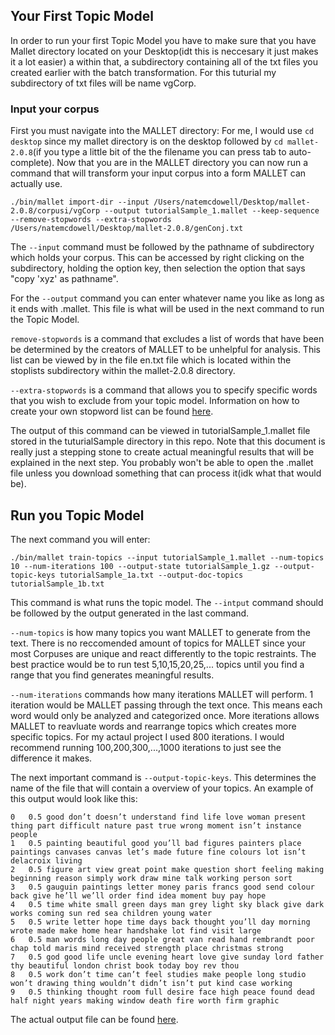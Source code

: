 ## Your First Topic Model

In order to run your first Topic Model you have to make sure that you have Mallet directory located on your Desktop(idt this 
is neccesary it just makes it a lot easier) a within that, a subdirectory containing all of the txt files you created earlier
with the batch transformation. For this tuturial my subdirectory of txt files will be name vgCorp.

### Input your corpus 

First you must navigate into the MALLET directory: For me, I would use `cd desktop` since my mallet directory is on the 
desktop followed by `cd mallet-2.0.8`(if you type a little bit of the the filename you can press tab to auto-complete).
Now that you are in the MALLET directory you can now run a command that will transform your input corpus into a form MALLET
can actually use. 
```
./bin/mallet import-dir --input /Users/natemcdowell/Desktop/mallet-2.0.8/corpusi/vgCorp --output tutorialSample_1.mallet --keep-sequence --remove-stopwords --extra-stopwords /Users/natemcdowell/Desktop/mallet-2.0.8/genConj.txt
```
The `--input` command must be followed by the pathname of subdirectory which holds your corpus. This can be accessed by right
clicking on the subdirectory, holding the option key, then selection the option that says "copy 'xyz' as pathname". 

For the `--output` command you can enter whatever name you like as long as it ends with .mallet. This file is what will be 
used in the next command to run the Topic Model. 

`remove-stopwords` is a command that excludes a list of words that have been be determined by the creators of MALLET to be 
unhelpful for analysis. This list can be viewed by in the file en.txt file which is located within the stoplists subdirectory
within the mallet-2.0.8 directory. 

`--extra-stopwords` is a command that allows you to specify specific words that you wish to exclude from your topic model. 
Information on how to create your own stopword list can be found [here](https://github.com/nmcdowell00/MALLET_tutorial/blob/master/stopwords.md).

The output of this command can be viewed in tutorialSample_1.mallet file stored in the tuturialSample directory in this repo. Note that this document is really just a stepping stone to create actual meaningful results that will be explained in the next step. You probably won't be able to open the .mallet file unless you download something that can process it(idk what that would be). 

## Run you Topic Model

The next command you will enter: 
```
./bin/mallet train-topics --input tutorialSample_1.mallet --num-topics 10 --num-iterations 100 --output-state tutorialSample_1.gz --output-topic-keys tutorialSample_1a.txt --output-doc-topics tutorialSample_1b.txt
```
This command is what runs the topic model. The `--intput` command should be followed by the output generated in the last command.

`--num-topics` is how many topics you want MALLET to generate from the text. There is no reccomended amount of topics for 
MALLET since your most Corpuses are unique and react differently to the topic restraints. The best practice would be to run
test 5,10,15,20,25,... topics until you find a range that you find generates meaningful results. 

`--num-iterations` commands how many iterations MALLET will perform. 1 iteration would be MALLET passing through the text 
once. This means each word would only be analyzed and categorized once. More iterations allows MALLET to reavluate words and 
rearrange topics which creates more specific topics. For my actaul project I used 800 iterations. I would recommend running 
100,200,300,...,1000 iterations to just see the difference it makes. 

The next important command is `--output-topic-keys`. This determines the name of the file that will contain a overview of your 
topics. An example of this output would look like this:
```
0	0.5	good don’t doesn’t understand find life love woman present thing part difficult nature past true wrong moment isn’t instance people 
1	0.5	painting beautiful good you’ll bad figures painters place paintings canvases canvas let’s made future fine colours lot isn’t delacroix living 
2	0.5	figure art view great point make question short feeling making beginning reason simply work draw mine talk working person sort 
3	0.5	gauguin paintings letter money paris francs good send colour back give he’ll we’ll order find idea moment buy pay hope 
4	0.5	time white small green days man grey light sky black give dark works coming sun red sea children young water 
5	0.5	write letter hope time days back thought you’ll day morning wrote made make home hear handshake lot find visit large 
6	0.5	man words long day people great van read hand rembrandt poor chap told maris mind received strength place christmas strong 
7	0.5	god good life uncle evening heart love give sunday lord father thy beautiful london christ book today boy rev thou 
8	0.5	work don’t time can’t feel studies make people long studio won’t drawing thing wouldn’t didn’t isn’t put kind case working 
9	0.5	thinking thought room full desire face high peace found dead half night years making window death fire worth firm graphic 
```
The actual output file can be found [here]().




